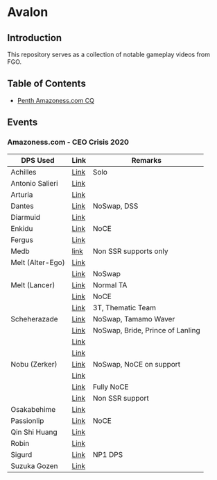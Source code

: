 # Avalon

Introduction
------------

This repository serves as a collection of notable gameplay videos from FGO.

Table of Contents
-----------------

- [Penth Amazoness.com CQ](#Amazonesscom---CEO-Crisis-2020)




Events
-------

### Amazoness.com - CEO Crisis 2020
| DPS Used      |     Link      |    Remarks    |
| ------------- | ------------- | ------------- |
| Achilles      | [Link](https://twitter.com/calpis_102/status/1224346756730613760?s=20)     | Solo
| Antonio Salieri | [Link](https://twitter.com/hiduka01/status/1224387162449178624?s=20)     |
| Arturia       | [Link](https://twitter.com/clearchetype/status/1224602255229218816?s=20)   |
| Dantes        | [Link](https://twitter.com/mana_pwpr/status/1222268587420729344?s=20)      | NoSwap, DSS
| Diarmuid      | [Link](https://www.youtube.com/watch?v=YxnG7qDAgLQ&feature=youtu.be)       |
| Enkidu        | [Link](https://twitter.com/mgmg3939pnd/status/1224839451139928064?s=20)    | NoCE
| Fergus        | [Link](https://twitter.com/otkznr/status/1224685410300809216?s=20)         |
| Medb          | [link](https://twitter.com/NorthFGO1/status/1224751785144774656?s=20)      | Non SSR supports only
| Melt (Alter-Ego) | [Link](https://twitter.com/rurun_Replicant/status/1224868777604472832?s=20)  | 
|               | [Link](https://twitter.com/2_5_dimension/status/1220368988401586182?s=20)  | NoSwap
| Melt (Lancer) | [Link](https://twitter.com/2_5_dimension/status/1220089336227459074?s=20)  | Normal TA
|               | [Link](https://twitter.com/BOBislazyboy/status/1220471715760951299?s=20)   | NoCE
|               | [Link](https://twitter.com/2_5_dimension/status/1224730944143118336?s=20)  | 3T, Thematic Team
| Scheherazade  | [Link](https://twitter.com/7Corner/status/1224886521972416512?s=20)        | NoSwap, Tamamo Waver
|               | [Link](https://twitter.com/Chinquepig/status/1224683836187009026?s=20)     | NoSwap, Bride, Prince of Lanling
|               | [Link](https://twitter.com/Peperon8310/status/1224719537989279744?s=20)    | 
|               | [Link](https://twitter.com/DrgnWgt/status/1220182003024199680?s=20)        | 
| Nobu (Zerker) | [Link](https://twitter.com/snowdroptree/status/1224912242795134976?s=20)   | NoSwap, NoCE on support
|               | [Link](https://twitter.com/snowdroptree/status/1223985512672681984?s=20)   | 
|               | [Link](https://twitter.com/snowdroptree/status/1220785924730056704?s=20)   | Fully NoCE
|               | [Link](https://twitter.com/snowdroptree/status/1220181527490744320?s=20)   | Non SSR support
| Osakabehime   | [Link](https://twitter.com/NAO42010/status/1224673488289423362?s=20)       |
| Passionlip    | [Link](https://twitter.com/onabeno_huta/status/1224739862604992513?s=20)   | NoCE
| Qin Shi Huang | [Link](https://twitter.com/hiduka01/status/1224389895965200385?s=20)       |
| Robin         | [Link](https://twitter.com/nagaru35/status/1224806595302871040?s=20)       | 
| Sigurd        | [Link](https://twitter.com/hiduka01/status/1223967147400908809?s=20)       | NP1 DPS
| Suzuka Gozen  | [Link](https://twitter.com/neko_FGO_toku/status/1224711516064223232?s=20)  |
